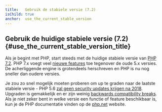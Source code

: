 ```yaml
---
title:   Gebruik de stabiele versie (7.2)
isChild: true
anchor:  use_the_current_stable_version
---
```


## Gebruik de huidige stabiele versie (7.2) {#use_the_current_stable_version_title}

Als je begint met PHP, start steeds met de huidige stabiele versie van [PHP 7.2][php-release]. PHP 7.x voegt veel
[nieuwe features](#language_highlights) toe tegenover de oude 5.x versies. De acherliggende engine is grotendeels 
herschreven en PHP is nu nog sneller dan oudere versies.

Je zou zo snel mogelijk moeten proberen om up te graden naar de laatste stabiele versie - PHP 5.6 [zal geen security updates krijgen na 2018](http://php.net/supported-versions.php). Upgraden is gemakkelijk en er zijn weinig [backwards compatibility breaks][php72-bc]. Als je niet zeker bent in welke versie een functie of feature beschikbaar is, kun je de PHP documentatie
vinden op de [php.net][php-docs] website.

[php-release]: http://php.net/downloads.php
[php-docs]: http://php.net/manual/
[php72-bc]: http://php.net/manual/migration72.incompatible.php
